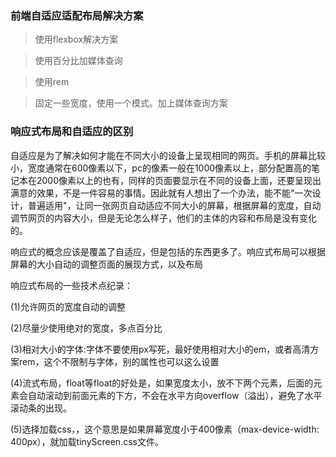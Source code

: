 ###  前端自适应适配布局解决方案
> 使用flexbox解决方案

> 使用百分比加媒体查询

> 使用rem

> 固定一些宽度，使用一个模式。加上媒体查询方案


### 响应式布局和自适应的区别

 自适应是为了解决如何才能在不同大小的设备上呈现相同的网页。手机的屏幕比较小，宽度通常在600像素以下，pc的像素一般在1000像素以上，部分配置高的笔记本在2000像素以上的也有，同样的页面要显示在不同的设备上面，还要呈现出满意的效果，不是一件容易的事情。因此就有人想出了一个办法，能不能"一次设计，普遍适用"，让同一张网页自动适应不同大小的屏幕，根据屏幕的宽度，自动调节网页的内容大小，但是无论怎么样子，他们的主体的内容和布局是没有变化的。

响应式的概念应该是覆盖了自适应，但是包括的东西更多了。响应式布局可以根据屏幕的大小自动的调整页面的展现方式，以及布局

响应式布局的一些技术点纪录：

(1)允许网页的宽度自动的调整

 

(2)尽量少使用绝对的宽度，多点百分比

 

(3)相对大小的字体:字体不要使用px写死，最好使用相对大小的em，或者高清方案rem，这个不限制与字体，别的属性也可以这么设置

 

(4)流式布局，float等float的好处是，如果宽度太小，放不下两个元素，后面的元素会自动滚动到前面元素的下方，不会在水平方向overflow（溢出），避免了水平滚动条的出现。

 

(5)选择加载css，<link rel="stylesheet" type="text/css" media="screen and (max-device-width: 400px)" href="tinyScreen.css" />，这个意思是如果屏幕宽度小于400像素（max-device-width: 400px），就加载tinyScreen.css文件。
